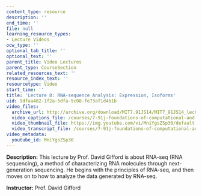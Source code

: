 ```yaml
---
content_type: resource
description: ''
end_time: ''
file: null
learning_resource_types:
- Lecture Videos
ocw_type: ''
optional_tab_title: ''
optional_text: ''
parent_title: Video Lectures
parent_type: CourseSection
related_resources_text: ''
resource_index_text: ''
resourcetype: Video
start_time: ''
title: 'Lecture 8: RNA-sequence Analysis: Expression, Isoforms'
uid: 9dfaa482-1f2a-5dfa-5c08-fe73af1d4b1b
video_files:
  archive_url: http://archive.org/download/MIT7.91JS14/MIT7_91JS14_lec08_300k.mp4
  video_captions_file: /courses/7-91j-foundations-of-computational-and-systems-biology-spring-2014/4c4cb76b36a65e57ac1d2cac6eede795_MniYgsZSp30.vtt
  video_thumbnail_file: https://img.youtube.com/vi/MniYgsZSp30/default.jpg
  video_transcript_file: /courses/7-91j-foundations-of-computational-and-systems-biology-spring-2014/47d8a2550c1745747f84c2c5680aed3c_MniYgsZSp30.pdf
video_metadata:
  youtube_id: MniYgsZSp30
---
```


**Description:** This lecture by Prof. David Gifford is about RNA-seq (RNA sequencing), a method of characterizing RNA molecules through next-generation sequencing. He begins with the principles of RNA-seq, and then moves on to how to analyze the data generated by RNA-seq.

**Instructor:** Prof. David Gifford

